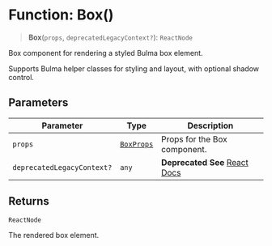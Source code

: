 # Function: Box()

> **Box**(`props`, `deprecatedLegacyContext?`): `ReactNode`

Box component for rendering a styled Bulma box element.

Supports Bulma helper classes for styling and layout, with optional shadow control.

## Parameters

| Parameter | Type | Description |
| ------ | ------ | ------ |
| `props` | [`BoxProps`](../interfaces/BoxProps.md) | Props for the Box component. |
| `deprecatedLegacyContext?` | `any` | **Deprecated** **See** [React Docs](https://legacy.reactjs.org/docs/legacy-context.html#referencing-context-in-lifecycle-methods) |

## Returns

`ReactNode`

The rendered box element.

